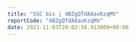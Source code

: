 ```yaml
---
title: "SSC bis | 4BZgQTdA8axKzqMV"
reportCode: "4BZgQTdA8axKzqMV"
date: 2021-11-03T20:02:58.913000+00:00
---
```

